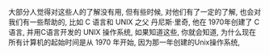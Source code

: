 大部分人觉得对这些人的了解没有用, 但有些时候, 对他们有了一定的了解, 也会对我们有一些帮助的, 比如 C 语言和 UNIX 之父 丹尼斯·里奇, 他在 1970年创建了 C 语言, 并用C语言开发的 UNIX 操作系统, 如果知道这些, 你就会知道, 为什么现在所有计算机的起始时间是从 1970 年开始, 因为那一年创建的Unix操作系统,